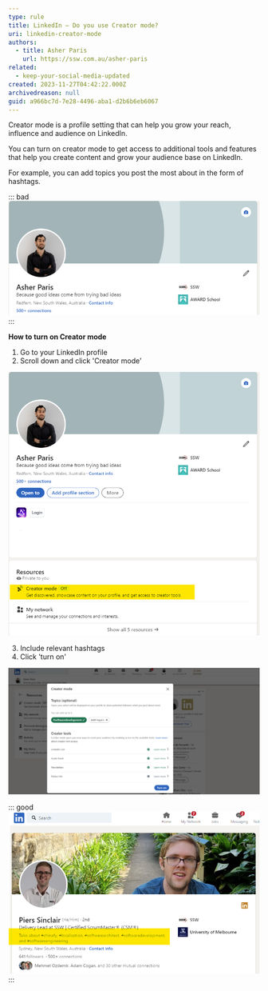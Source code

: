 ```yaml
---
type: rule
title: LinkedIn – Do you use Creator mode?
uri: linkedin-creator-mode
authors:
  - title: Asher Paris
    url: https://ssw.com.au/asher-paris
related:
  - keep-your-social-media-updated
created: 2023-11-27T04:42:22.000Z
archivedreason: null
guid: a966bc7d-7e28-4496-aba1-d2b6b6eb6067
---
```


Creator mode is a profile setting that can help you grow your reach, influence and audience on LinkedIn. 

<!--endintro-->

You can turn on creator mode to get access to additional tools and features that help you create content and grow your audience base on LinkedIn.
  
For example, you can add topics you post the most about in the form of hashtags.

::: bad
![Figure: Bad example - no hashtags](Picture1.png)
:::

**How to turn on Creator mode**

1. Go to your LinkedIn profile
2. Scroll down and click 'Creator mode'

![Figure: Where to find Creator mode](Picture222.png)

3. Include relevant hashtags
4. Click 'turn on'

![Figure: Hashtag example](Picture3.png) 

::: good
![Figure: Good example- Profile with Creator mode enabled](Picture4.png)
:::
